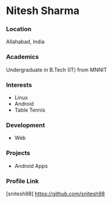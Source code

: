 # Nitesh Sharma

### Location

Allahabad, India

### Academics

Undergraduate in B.Tech (IT) from MNNIT

### Interests

- Linux
- Android
- Table Tennis

### Development

- Web

### Projects

- Android Apps

### Profile Link

[snitesh98] https://github.com/snitesh98
